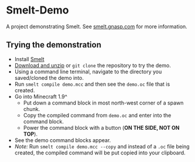 # Smelt-Demo

A project demonstrating Smelt. See [smelt.gnasp.com](http://smelt.gnasp.com) for more information.

## Trying the demonstration

* Install [Smelt](http://smelt.gnasp.com)
* [Download and unzip](https://github.com/GnaspGames/Smelt-Demo/archive/master.zip) or `git clone` the repository to try the demo.
* Using a command line terminal, navigate to the directory you saved/cloned the demo into.
* Run `smelt compile demo.mcc` and then see the `demo.oc` file that is created.
* Go into Minecraft 1.9^
    * Put down a command block in most north-west corner of a spawn chunk.
	* Copy the compiled command from `demo.oc` and enter into the command block.
	* Power the command block with a button (**ON THE SIDE, NOT ON TOP**).
* See the demo command blocks appear.
* *Note:* Run `smelt compile demo.mcc --copy` and instead of a `.oc` file being created, 
   the compiled command will be put copied into your clipboard.
